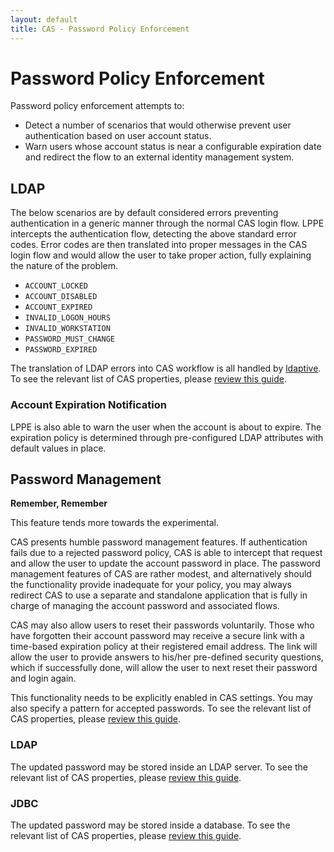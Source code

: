 ```yaml
---
layout: default
title: CAS - Password Policy Enforcement
---
```


# Password Policy Enforcement

Password policy enforcement attempts to:

- Detect a number of scenarios that would otherwise prevent user authentication based on user account status.
- Warn users whose account status is near a configurable expiration date and redirect the flow to an external
identity management system.

## LDAP

The below scenarios are by default considered errors preventing authentication in a generic manner through
the normal CAS login flow. LPPE intercepts the authentication flow, detecting the above standard error codes.
Error codes are then translated into proper messages in the CAS login flow and would allow the user to take proper action,
fully explaining the nature of the problem.

- `ACCOUNT_LOCKED`
- `ACCOUNT_DISABLED`
- `ACCOUNT_EXPIRED`
- `INVALID_LOGON_HOURS`
- `INVALID_WORKSTATION`
- `PASSWORD_MUST_CHANGE`
- `PASSWORD_EXPIRED`

The translation of LDAP errors into CAS workflow is all
handled by [ldaptive](http://www.ldaptive.org/docs/guide/authentication/accountstate). To see the relevant list of CAS properties,
please [review this guide](Configuration-Properties.html).

### Account Expiration Notification

LPPE is also able to warn the user when the account is about to expire. The expiration policy is
determined through pre-configured LDAP attributes with default values in place.

## Password Management

<div class="alert alert-warning"><strong>Remember, Remember</strong><p>This feature tends more towards the experimental.</p></div>

CAS presents humble password management features. If authentication fails due to a rejected password policy, CAS is able to intercept
that request and allow the user to update the account password in place. The password management features of CAS are rather modest, and
alternatively should the functionality provide inadequate for your policy, you may always redirect CAS to use a separate and standalone
application that is fully in charge of managing the account password and associated flows.

CAS may also allow users to reset their passwords voluntarily. Those who have forgotten their account password
may receive a secure link with a time-based expiration policy at their registered email address. The link
will allow the user to provide answers to his/her pre-defined security questions, which if successfully done,
will allow the user to next reset their password and login again.

This functionality needs to be explicitly enabled in CAS settings. You may also specify a pattern for accepted passwords. To see the relevant list of CAS properties, please [review this guide](Configuration-Properties.html#password-management).

### LDAP

The updated password may be stored inside an LDAP server.
To see the relevant list of CAS properties, please [review this guide](Configuration-Properties.html).

### JDBC

The updated password may be stored inside a database.
To see the relevant list of CAS properties, please [review this guide](Configuration-Properties.html).
